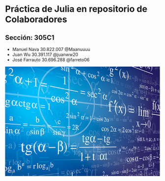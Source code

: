 # **Práctica de Julia en repositorio de Colaboradores**
## Sección: 305C1

* Manuel Nava 30.822.007 @Maanuuuu
* Juan Wu 30.391.117 @juanww20
* José Farrauto 30.696.288 @farreto06

<center><img src="calculo_numerico.png"></center>